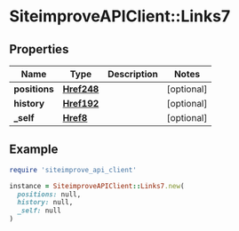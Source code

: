 # SiteimproveAPIClient::Links7

## Properties

| Name | Type | Description | Notes |
| ---- | ---- | ----------- | ----- |
| **positions** | [**Href248**](Href248.md) |  | [optional] |
| **history** | [**Href192**](Href192.md) |  | [optional] |
| **_self** | [**Href8**](Href8.md) |  | [optional] |

## Example

```ruby
require 'siteimprove_api_client'

instance = SiteimproveAPIClient::Links7.new(
  positions: null,
  history: null,
  _self: null
)
```

